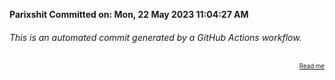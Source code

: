 **Parixshit Committed on: Mon, 22 May 2023 11:04:27 AM** <!-- 76c7ad25-25a7-4a75-98b7-aac83fbf1063 -->

###### This is an automated commit generated by a GitHub Actions workflow.

<div align="right"><sub><sup><a href="https://github.com/Parixshit/AutoCommit.git">Read me</a></sup></sub></div>
